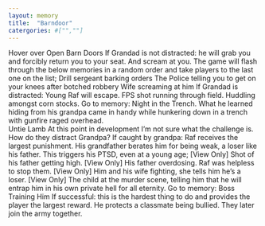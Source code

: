 ```yaml
---
layout: memory
title:  "Barndoor"
catergories: #["",""]
---
```


Hover over Open Barn Doors
If Grandad is not distracted: he will grab you and forcibly return you to your seat. And scream at you. The game will flash through the below memories in a random order and take players to the last one on the list;
Drill sergeant barking orders
The Police telling you to get on your knees after botched robbery
Wife screaming at him
If Grandad is distracted: Young Raf will escape. FPS shot running through field. Huddling amongst corn stocks. Go to memory: Night in the Trench. What he learned hiding from his grandpa came in handy while hunkering down in a trench with gunfire raged overhead.  
Untie Lamb
At this point in development I’m not sure what the challenge is. How do they distract Grandpa?
If caught by grandpa: Raf receives the largest punishment. His grandfather berates him for being weak, a loser like his father. This triggers his PTSD, even at a young age;
[View Only] Shot of his father getting high.
[View Only] His father overdosing. Raf was helpless to stop them.
[View Only] Him and his wife fighting, she tells him he’s a loser.
[View Only] The child at the murder scene, telling him that he will entrap him in his own private hell for all eternity.
Go to memory: Boss Training Him
If successful: this is the hardest thing to do and provides the player the largest reward.
He protects a classmate being bullied. They later join the army together.
